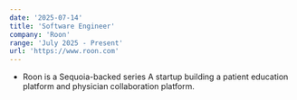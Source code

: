 ```yaml
---
date: '2025-07-14'
title: 'Software Engineer'
company: 'Roon'
range: 'July 2025 - Present'
url: 'https://www.roon.com'
---
```


- Roon is a Sequoia-backed series A startup building a patient education platform and physician collaboration platform.